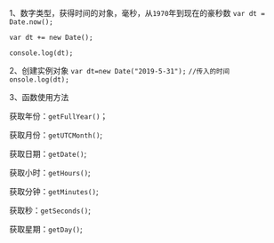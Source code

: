 1、数字类型，获得时间的对象，毫秒，从`1970`年到现在的豪秒数
`var dt = Date.now();`

<!--HTML5提供的方式，有兼容性问题-->

`var dt += new Date();`

<!--不支持HTML5的浏览器，可以用下面这种方式-->

`console.log(dt);`



2、创建实例对象
 `var dt=new Date("2019-5-31");`
`//传入的时间`
`onsole.log(dt);`

3、函数使用方法

获取年份：`getFullYear()`；

获取月份：`getUTCMonth()`;

获取日期：`getDate()`;

获取小时：`getHours()`;

获取分钟：`getMinutes()`;

获取秒：`getSeconds()`;

获取星期：`getDay()`;